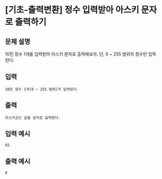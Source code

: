 # [기초-출력변환] 정수 입력받아 아스키 문자로 출력하기

## 문제 설명
10진 정수 1개를 입력받아 아스키 문자로 출력해보자.
단, 0 ~ 255 범위의 정수만 입력된다.

## 입력
	10진 정수 1개(0 ~ 255 범위)가 입력된다.
## 출력
	아스키코드 값을 문자로 출력한다.

## 입력 예시
	65
## 출력 예시
	A